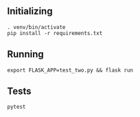 ## Initializing

```
. venv/bin/activate
pip install -r requirements.txt
```

## Running

`export FLASK_APP=test_two.py && flask run`

## Tests

`pytest`
